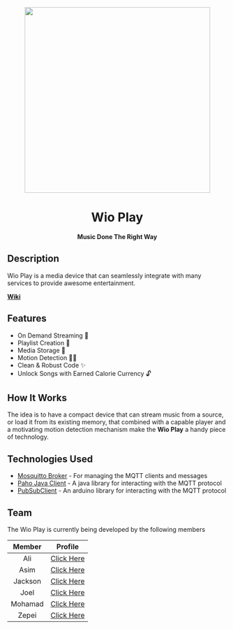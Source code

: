 <div align="center">


<img src="https://egeniq.com/wp-content/uploads/2022/10/1_RimJezQmCVqfqxy4qxXfPA.gif" width="425" />

# Wio Play

**Music Done The Right Way**

</div>

## Description

Wio Play is a media device that can seamlessly integrate with many services to provide awesome entertainment.


[**Wiki**](https://git.chalmers.se/courses/dit113/2023/group-10/group-10-dit113-v23-mini-project-systems-development/-/wikis/home)

## Features
- On Demand Streaming 🎵
- Playlist Creation 📃
- Media Storage 💾
- Motion Detection 🏃‍♂️
- Clean & Robust Code ✨
- Unlock Songs with Earned Calorie Currency 🔓

## How It Works
The idea is to have a compact device that can stream music from a source, or load it from its existing memory, that combined with a capable player and a motivating motion detection mechanism make the **Wio Play** a handy piece of technology.

## Technologies Used

- [Mosquitto Broker](https://mosquitto.org/) - For managing the MQTT clients and messages
- [Paho Java Client](https://www.eclipse.org/paho/index.php?page=clients/java/index.php) - A java library for interacting with the MQTT protocol
- [PubSubClient](https://github.com/knolleary/pubsubclient/releases/tag/v2.8) - An arduino library for interacting with the MQTT protocol

## Team

The Wio Play is currently being developed by the following members

|   Member        |                       Profile                       |
| :-------------: | :-------------------------------------------------: |
|     Ali         |      [Click Here](https://git.chalmers.se/almuslim) |
|     Asim        | [Click Here](https://git.chalmers.se/mehmetas)      |
|     Jackson     |     [Click Here](https://git.chalmers.se/jacniy)    |
|     Joel        |     [Click Here](https://git.chalmers.se/joelmat)   |
|     Mohamad     |     [Click Here](https://git.chalmers.se/mohamadk)  |
|     Zepei		  |    [Click Here](https://git.chalmers.se/zepei)      |
